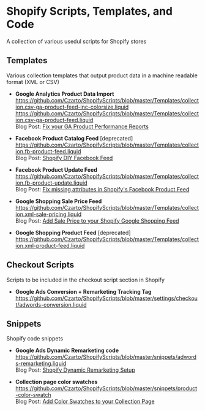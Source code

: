 # Shopify Scripts, Templates, and Code

A collection of various usedul scripts for Shopify stores

## Templates
Various collection templates that output product data in a machine readable format (XML or CSV)

- **Google Analytics Product Data Import**
<br>https://github.com/Czarto/ShopifyScripts/blob/master/Templates/collection.csv-ga-product-feed-inc-colorsize.liquid
<br>https://github.com/Czarto/ShopifyScripts/blob/master/Templates/collection.csv-ga-product-feed.liquid
<br>Blog Post: <a href="https://business.czarto.com/2016/07/08/shopify-fix-your-google-analytics-product-performance-reports/">Fix your GA Product Performance Reports</a> 

- **Facebook Product Catalog Feed** [deprecated]
<br>https://github.com/Czarto/ShopifyScripts/blob/master/Templates/collection.fb-product-feed.liquid
<br>Blog Post: <a href="https://business.czarto.com/2016/11/22/shopify-diy-facebook-product-feed/">Shopify DIY Facebook Feed</a> 

- **Facebook Product Update Feed**
<br>https://github.com/Czarto/ShopifyScripts/blob/master/Templates/collection.fb-product-update.liquid
<br>Blog Post: <a href="https://business.czarto.com/2019/12/11/update-your-shopify-facebook-product-feed-with-missing-attributes/">Fix missing attributes in Shopify's Facebook Product Feed</a> 

- **Google Shopping Sale Price Feed**
<br>https://github.com/Czarto/ShopifyScripts/blob/master/Templates/collection.xml-sale-pricing.liquid
<br>Blog Post: <a href="https://business.czarto.com/2020/08/12/shopify-sale-price-google-shopping/">Add Sale Price to your Shopify Google Shopping Feed</a> 

- **Google Shopping Product Feed** [deprecated]
<br>https://github.com/Czarto/ShopifyScripts/blob/master/Templates/collection.xml-product-feed.liquid

## Checkout Scripts
Scripts to be included in the checkout script section in Shopify

- **Google Ads Conversion + Remarketing Tracking Tag**
<br>https://github.com/Czarto/ShopifyScripts/blob/master/settings/checkout/adwords-conversion.liquid


## Snippets
Shopify code snippets

- **Google Ads Dynamic Remarketing code**
<br>https://github.com/Czarto/ShopifyScripts/blob/master/snippets/adwords-remarketing.liquid
<br>Blog Post: <a href="https://business.czarto.com/2017/02/07/shopify-dynamic-remarketing-setup/">Shopify Dynamic Remarketing Setup</a> 

- **Collection page color swatches**
<br>https://github.com/Czarto/ShopifyScripts/blob/master/snippets/product-color-swatch
<br>Blog Post: <a href="https://business.czarto.com/2012/03/02/adding-color-swatches-to-your-shopify-collections-page/">Add Color Swatches to your Collection Page</a>
